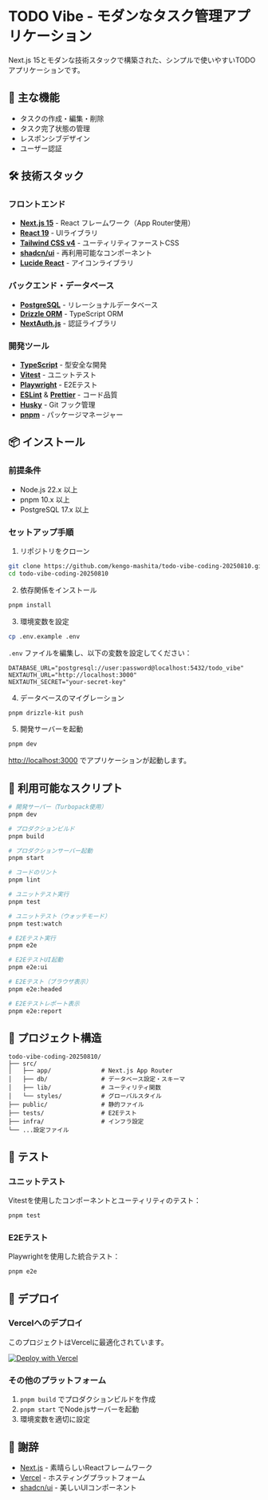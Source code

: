# TODO Vibe - モダンなタスク管理アプリケーション

Next.js 15とモダンな技術スタックで構築された、シンプルで使いやすいTODOアプリケーションです。

## 🚀 主な機能

- タスクの作成・編集・削除
- タスク完了状態の管理
- レスポンシブデザイン
- ユーザー認証

## 🛠️ 技術スタック

### フロントエンド

- **[Next.js 15](https://nextjs.org/)** - React フレームワーク（App Router使用）
- **[React 19](https://react.dev/)** - UIライブラリ
- **[Tailwind CSS v4](https://tailwindcss.com/)** - ユーティリティファーストCSS
- **[shadcn/ui](https://ui.shadcn.com/)** - 再利用可能なコンポーネント
- **[Lucide React](https://lucide.dev/)** - アイコンライブラリ

### バックエンド・データベース

- **[PostgreSQL](https://www.postgresql.org/)** - リレーショナルデータベース
- **[Drizzle ORM](https://orm.drizzle.team/)** - TypeScript ORM
- **[NextAuth.js](https://next-auth.js.org/)** - 認証ライブラリ

### 開発ツール

- **[TypeScript](https://www.typescriptlang.org/)** - 型安全な開発
- **[Vitest](https://vitest.dev/)** - ユニットテスト
- **[Playwright](https://playwright.dev/)** - E2Eテスト
- **[ESLint](https://eslint.org/)** & **[Prettier](https://prettier.io/)** - コード品質
- **[Husky](https://typicode.github.io/husky/)** - Git フック管理
- **[pnpm](https://pnpm.io/)** - パッケージマネージャー

## 📦 インストール

### 前提条件

- Node.js 22.x 以上
- pnpm 10.x 以上
- PostgreSQL 17.x 以上

### セットアップ手順

1. リポジトリをクローン

```bash
git clone https://github.com/kengo-mashita/todo-vibe-coding-20250810.git
cd todo-vibe-coding-20250810
```

2. 依存関係をインストール

```bash
pnpm install
```

3. 環境変数を設定

```bash
cp .env.example .env
```

`.env` ファイルを編集し、以下の変数を設定してください：

```env
DATABASE_URL="postgresql://user:password@localhost:5432/todo_vibe"
NEXTAUTH_URL="http://localhost:3000"
NEXTAUTH_SECRET="your-secret-key"
```

4. データベースのマイグレーション

```bash
pnpm drizzle-kit push
```

5. 開発サーバーを起動

```bash
pnpm dev
```

[http://localhost:3000](http://localhost:3000) でアプリケーションが起動します。

## 🔧 利用可能なスクリプト

```bash
# 開発サーバー（Turbopack使用）
pnpm dev

# プロダクションビルド
pnpm build

# プロダクションサーバー起動
pnpm start

# コードのリント
pnpm lint

# ユニットテスト実行
pnpm test

# ユニットテスト（ウォッチモード）
pnpm test:watch

# E2Eテスト実行
pnpm e2e

# E2EテストUI起動
pnpm e2e:ui

# E2Eテスト（ブラウザ表示）
pnpm e2e:headed

# E2Eテストレポート表示
pnpm e2e:report
```

## 📁 プロジェクト構造

```
todo-vibe-coding-20250810/
├── src/
│   ├── app/              # Next.js App Router
│   ├── db/               # データベース設定・スキーマ
│   ├── lib/              # ユーティリティ関数
│   └── styles/           # グローバルスタイル
├── public/               # 静的ファイル
├── tests/                # E2Eテスト
├── infra/                # インフラ設定
└── ...設定ファイル
```

## 🧪 テスト

### ユニットテスト

Vitestを使用したコンポーネントとユーティリティのテスト：

```bash
pnpm test
```

### E2Eテスト

Playwrightを使用した統合テスト：

```bash
pnpm e2e
```

## 🚀 デプロイ

### Vercelへのデプロイ

このプロジェクトはVercelに最適化されています。

[![Deploy with Vercel](https://vercel.com/button)](https://vercel.com/new/clone?repository-url=https://github.com/kengo-mashita/todo-vibe-coding-20250810)

### その他のプラットフォーム

1. `pnpm build` でプロダクションビルドを作成
2. `pnpm start` でNode.jsサーバーを起動
3. 環境変数を適切に設定

## 🙏 謝辞

- [Next.js](https://nextjs.org/) - 素晴らしいReactフレームワーク
- [Vercel](https://vercel.com/) - ホスティングプラットフォーム
- [shadcn/ui](https://ui.shadcn.com/) - 美しいUIコンポーネント
